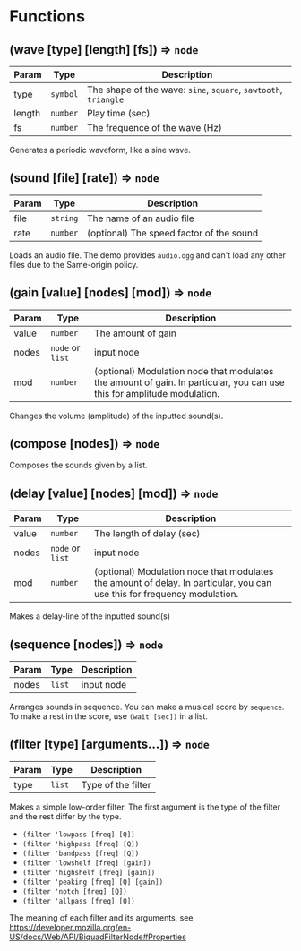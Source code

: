 # Functions

## (wave [type] [length] [fs]) => `node`

| Param | Type | Description |
| --- | --- | --- |
| type | <code>symbol</code> | The shape of the wave: `sine`, `square`, `sawtooth`, `triangle` |
| length | <code>number</code> | Play time (sec) |
| fs | <code>number</code> | The frequence of the wave (Hz) |

Generates a periodic waveform, like a sine wave.

## (sound [file] [rate]) => `node`

| Param | Type | Description |
| --- | --- | --- |
| file | <code>string</code> | The name of an audio file |
| rate | <code>number</code> | (optional) The speed factor of the sound |

Loads an audio file. The demo provides `audio.ogg` and can't load any other files due to the Same-origin policy.

## (gain [value] [nodes] [mod]) => `node`

| Param | Type | Description |
| --- | --- | --- |
| value | <code>number</code> | The amount of gain |
| nodes | <code>node</code> or <code>list</code> | input node |
| mod | <code>number</code> | (optional) Modulation node that modulates the amount of gain. In particular, you can use this for amplitude modulation. |

Changes the volume (amplitude) of the inputted sound(s). 

## (compose [nodes]) => `node`

Composes the sounds given by a list.

## (delay [value] [nodes] [mod]) => `node`

| Param | Type | Description |
| --- | --- | --- |
| value | <code>number</code> | The length of delay (sec) |
| nodes | <code>node</code> or <code>list</code> | input node |
| mod | <code>number</code> | (optional) Modulation node that modulates the amount of delay. In particular, you can use this for frequency modulation. |

Makes a delay-line of the inputted sound(s)

## (sequence [nodes]) => `node`

| Param | Type | Description |
| --- | --- | --- |
| nodes | <code>list</code> | input node |

Arranges sounds in sequence. You can make a musical score by `sequence`.
To make a rest in the score, use `(wait [sec])` in a list.


## (filter [type] [arguments...]) => `node`

| Param | Type | Description |
| --- | --- | --- |
| type | <code>list</code> | Type of the filter |

Makes a simple low-order filter. The first argument is the type of the filter and the rest differ by the type.

* `(filter 'lowpass [freq] [Q])`
* `(filter 'highpass [freq] [Q])`
* `(filter 'bandpass [freq] [Q])`
* `(filter 'lowshelf [freq] [gain])`
* `(filter 'highshelf [freq] [gain])`
* `(filter 'peaking [freq] [Q] [gain])`
* `(filter 'notch [freq] [Q])`
* `(filter 'allpass [freq] [Q])`

The meaning of each filter and its arguments, see https://developer.mozilla.org/en-US/docs/Web/API/BiquadFilterNode#Properties